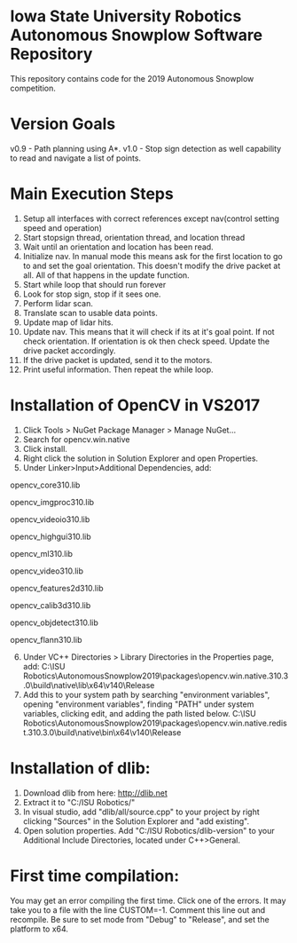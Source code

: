 # Iowa State University Robotics Autonomous Snowplow Software Repository
This repository contains code for the 2019 Autonomous Snowplow competition.
# Version Goals
v0.9 - Path planning using A*.
v1.0 - Stop sign detection as well capability to read and navigate a list of points.
# Main Execution Steps
1. Setup all interfaces with correct references except nav(control setting speed and operation)
2. Start stopsign thread, orientation thread, and location thread
3. Wait until an orientation and location has been read.
4. Initialize nav. In manual mode this means ask for the first location to go to and set the goal orientation. This doesn't modify the drive packet at all. All of that happens in the update function. 
5. Start while loop that should run forever
6. Look for stop sign, stop if it sees one.
7. Perform lidar scan.
8. Translate scan to usable data points.
9. Update map of lidar hits. 
10. Update nav. This means that it will check if its at it's goal point. If not check orientation. If orientation is ok then check speed. Update the drive packet accordingly. 
11. If the drive packet is updated, send it to the motors.
12. Print useful information. Then repeat the while loop.


# Installation of OpenCV in VS2017
1. Click Tools > NuGet Package Manager > Manage NuGet...
2. Search for opencv.win.native
3. Click install.
4. Right click the solution in Solution Explorer and open Properties.
5. Under Linker>Input>Additional Dependencies, add:

opencv_core310.lib

opencv_imgproc310.lib

opencv_videoio310.lib

opencv_highgui310.lib

opencv_ml310.lib

opencv_video310.lib

opencv_features2d310.lib

opencv_calib3d310.lib

opencv_objdetect310.lib

opencv_flann310.lib

6. Under VC++ Directories > Library Directories in the Properties page, add:
C:\ISU Robotics\AutonomousSnowplow2019\packages\opencv.win.native.310.3.0\build\native\lib\x64\v140\Release
7. Add this to your system path by searching "environment variables", opening "environment variables", finding "PATH" under system variables, clicking edit, and adding the path listed below.
C:\ISU Robotics\AutonomousSnowplow2019\packages\opencv.win.native.redist.310.3.0\build\native\bin\x64\v140\Release

# Installation of dlib:
1. Download dlib from here: http://dlib.net
2. Extract it to "C:/ISU Robotics/"
3. In visual studio, add "dlib/all/source.cpp" to your project by right clicking "Sources" in the Solution Explorer and "add existing".
4. Open solution properties.  Add "C:/ISU Robotics/dlib-version" to your Additional Include Directories, located under C++>General.

# First time compilation:
You may get an error compiling the first time.  Click one of the errors.  It may take you to a file with the line CUSTOM=-1.  Comment this line out and recompile.
Be sure to set mode from "Debug" to "Release", and set the platform to x64.
